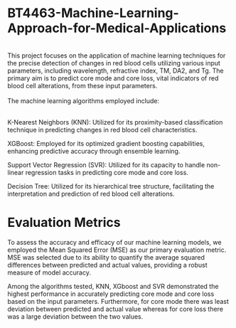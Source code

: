# BT4463-Machine-Learning-Approach-for-Medical-Applications
<br>
This project focuses on the application of machine learning techniques for the precise detection of changes in red blood cells utilizing various input parameters, including wavelength, refractive index, TM, DA2, and Tg. The primary aim is to predict core mode and core loss, vital indicators of red blood cell alterations, from these input parameters.
<br>
<br>
The machine learning algorithms employed include: 
<br>
 <br>

K-Nearest Neighbors (KNN): Utilized for its proximity-based classification technique in predicting changes in red blood cell characteristics. 

XGBoost: Employed for its optimized gradient boosting capabilities, enhancing predictive accuracy through ensemble learning. 

Support Vector Regression (SVR): Utilized for its capacity to handle non-linear regression tasks in predicting core mode and core loss. 

Decision Tree: Utilized for its hierarchical tree structure, facilitating the interpretation and prediction of red blood cell alterations. 

# Evaluation Metrics
To assess the accuracy and efficacy of our machine learning models, we employed the Mean Squared Error (MSE) as our primary evaluation metric. MSE was selected due to its ability to quantify the average squared differences between predicted and actual values, providing a robust measure of model accuracy.

Among the algorithms tested, KNN, XGboost and SVR demonstrated the highest performance in accurately predicting core mode and core loss based on the input parameters. Furthermore, for core mode there was least deviation between predicted and actual value whereas for core loss there was a large deviation between the two values.  
